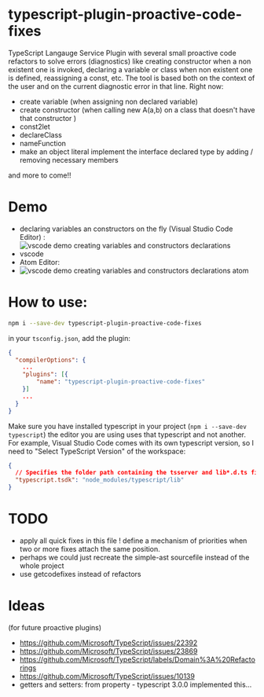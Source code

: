 # typescript-plugin-proactive-code-fixes

TypeScript Langauge Service Plugin with several small proactive code refactors to solve errors (diagnostics) like creating constructor when a non existent one is invoked, declaring a variable or class when non existent one is defined, reassigning a const, etc. The tool is based both on the context of the user and on the current diagnostic error in that line. Right now: 

* create variable (when assigning non declared variable)
* create constructor (when calling new A(a,b) on a class that doesn't have that constructor )
* const2let
* declareClass
* nameFunction
* make an object literal implement the interface declared type by adding / removing necessary members

and more to come!!


# Demo

 * declaring variables an constructors on the fly (Visual Studio Code Editor) : 
 * ![vscode demo creating variables and constructors declarations vscode ](https://github.com/cancerberoSgx/typescript-plugins-of-mine/blob/master/typescript-plugin-proactive-code-fixes/doc-assets/vscode.gif?raw=true?p=.gif)
 * Atom Editor:
 * ![vscode demo creating variables and constructors declarations atom](https://github.com/cancerberoSgx/typescript-plugins-of-mine/blob/master/typescript-plugin-proactive-code-fixes/doc-assets/atom.gif?raw=true?p=.gif) 

# How to use: 
```sh
npm i --save-dev typescript-plugin-proactive-code-fixes
```

in your `tsconfig.json`, add the plugin: 

```json
{
  "compilerOptions": {
    ...
    "plugins": [{
        "name": "typescript-plugin-proactive-code-fixes"
    }]
    ...
  }
}
```

Make sure you have installed typescript in your project (`npm i --save-dev typescript`) the editor you are using uses that typescript and not another. For example, Visual Studio Code comes with its own typescript version, so I need to "Select TypeScript Version" of the workspace: 
```json
{
  // Specifies the folder path containing the tsserver and lib*.d.ts files to use.
  "typescript.tsdk": "node_modules/typescript/lib"
}
```

# TODO

 * apply all quick fixes in this file ! define a mechanism of priorities when two or more fixes attach the same position.
 * perhaps we could just recreate the simple-ast sourcefile instead of the whole project 
 * use getcodefixes instead of refactors

# Ideas

(for future proactive plugins)


 * https://github.com/Microsoft/TypeScript/issues/22392
 * https://github.com/Microsoft/TypeScript/issues/23869
 * https://github.com/Microsoft/TypeScript/labels/Domain%3A%20Refactorings 
 * https://github.com/Microsoft/TypeScript/issues/10139
 * getters and setters: from  property - typescript 3.0.0 implemented this...